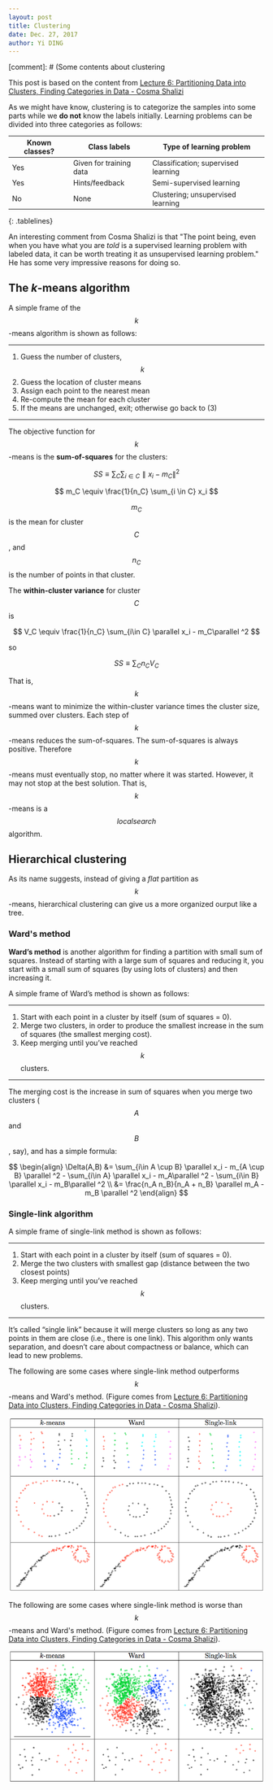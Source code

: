```yaml
---
layout: post
title: Clustering
date: Dec. 27, 2017
author: Yi DING
---
```


<style>
.tablelines table, .tablelines td, .tablelines th {
    border: 1px solid black;
    border-collapse: collapse;
        }
</style>

[comment]: # (Some contents about clustering

This post is based on the content from [Lecture 6: Partitioning Data into Clusters, Finding Categories in Data - Cosma Shalizi](http://www.stat.cmu.edu/~cshalizi/350-2006/lecture-06.pdf)

As we might have know, clustering is to categorize the samples into some parts while we **do not** know the labels initially. Learning problems can be divided into three categories as follows:

|Known classes? |Class labels           |Type of learning problem           |
|---            |---                    |---                                |
|Yes            |Given for training data|Classification; supervised learning|
|Yes            |Hints/feedback         |Semi-supervised learning           |
|No             |None                   |Clustering; unsupervised learning  |
{: .tablelines}

An interesting comment from Cosma Shalizi is that "The point being, even when you have what you are *told* is a supervised learning problem with labeled data, it can be worth treating it as unsupervised learning problem." He has some very impressive reasons for doing so.

## The $k$-means algorithm
A simple frame of the $$k$$-means algorithm is shown as follows:

----
1. Guess the number of clusters, $$k$$
2. Guess the location of cluster means
3. Assign each point to the nearest mean
4. Re-compute the mean for each cluster
5. If the means are unchanged, exit; otherwise go back to (3)

----

The objective function for $$k$$-means is the **sum-of-squares** for the clusters:

$$ SS \equiv \sum_C \sum_{i\in C} \parallel x_i - m_C\parallel ^2 $$

$$ m_C \equiv \frac{1}{n_C} \sum_{i \in C} x_i $$

$$m_C$$ is the mean for cluster $$C$$, and $$n_C$$ is the number of points in that cluster.

The **within-cluster variance** for cluster $$C$$ is

$$ V_C \equiv \frac{1}{n_C} \sum_{i\in C} \parallel x_i - m_C\parallel ^2 $$

so

$$ SS \equiv \sum_C n_C V_C $$

That is, $$k$$-means want to minimize the within-cluster variance times the cluster size, summed over clusters. Each step of $$k$$-means reduces the sum-of-squares. The sum-of-squares is always positive. Therefore $$k$$-means must eventually stop, no matter where it was started. However, it may not stop at the best solution. That is, $$k$$-means is a $$local search$$ algorithm.

## Hierarchical clustering
As its name suggests, instead of giving a *flat* partition as $$k$$-means, hierarchical clustering can give us a more organized ourput like a tree.

### Ward's method
**Ward’s method** is another algorithm for finding a partition with small sum of squares. Instead of starting with a large sum of squares and reducing it, you start with a small sum of squares (by using lots of clusters) and then increasing it.

A simple frame of Ward’s method is shown as follows:

----
1. Start with each point in a cluster by itself (sum of squares = 0).
2. Merge two clusters, in order to produce the smallest increase in the sum of squares (the smallest merging cost).
3. Keep merging until you’ve reached $$k$$ clusters.

----

The merging cost is the increase in sum of squares when you merge two clusters ($$A$$ and $$B$$, say), and has a simple formula:

$$ \begin{align}
\Delta(A,B) &= \sum_{i\in A \cup B} \parallel x_i - m_{A \cup B} \parallel ^2 
             - \sum_{i\in A} \parallel x_i - m_A\parallel ^2 
             - \sum_{i\in B} \parallel x_i - m_B\parallel ^2 \\
            &= \frac{n_A n_B}{n_A + n_B} \parallel m_A - m_B \parallel ^2
\end{align} $$

### Single-link algorithm
A simple frame of single-link method is shown as follows:

----
1. Start with each point in a cluster by itself (sum of squares = 0).
2. Merge the two clusters with smallest gap (distance between the two closest points)
3. Keep merging until you’ve reached $$k$$ clusters.

----

It’s called “single link” because it will merge clusters so long as any two points in them are close (i.e., there is one link).
This algorithm only wants separation, and doesn’t care about compactness or balance, which can lead to new problems.

The following are some cases where single-link method outperforms $$k$$-means and Ward's method. (Figure comes from [Lecture 6: Partitioning Data into Clusters, Finding Categories in Data - Cosma Shalizi](http://www.stat.cmu.edu/~cshalizi/350-2006/lecture-06.pdf)).

<p align = "center">
<img src="figures/single-link-better.png"  alt="single-link-better">
</p>

The following are some cases where single-link method is worse than $$k$$-means and Ward's method. (Figure comes from [Lecture 6: Partitioning Data into Clusters, Finding Categories in Data - Cosma Shalizi](http://www.stat.cmu.edu/~cshalizi/350-2006/lecture-06.pdf)).

<p align = "center">
<img src="figures/single-link-worse.png"  alt="single-link-worse">
</p>
